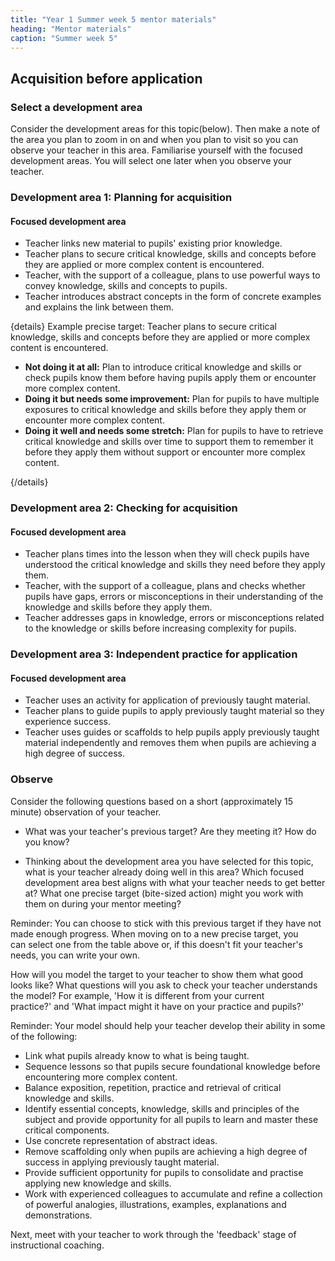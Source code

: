 ```yaml
---
title: "Year 1 Summer week 5 mentor materials"
heading: "Mentor materials"
caption: "Summer week 5"
---
```


## Acquisition before application

### Select a development area

Consider the development areas for this topic(below). Then make a note of the area you plan to zoom in on and when you plan to visit so you can observe your teacher in this area. Familiarise yourself with the focused development areas. You will select one later when you observe your teacher.

### Development area 1: Planning for acquisition

#### Focused development area

- Teacher links new material to pupils' existing prior knowledge.
- Teacher plans to secure critical knowledge, skills and concepts before they are applied or more complex content is encountered.
- Teacher, with the support of a colleague, plans to use powerful ways to convey knowledge, skills and concepts to pupils.
- Teacher introduces abstract concepts in the form of concrete examples and explains the link between them.

{details}
Example precise target: Teacher plans to secure critical knowledge, skills and concepts before they are applied or more complex content is encountered.

- **Not doing it at all:** Plan to introduce critical knowledge and skills or check pupils know them before having pupils apply them or encounter more complex content.
- **Doing it but needs some improvement:** Plan for pupils to have multiple exposures to critical knowledge and skills before they apply them or encounter more complex content.
- **Doing it well and needs some stretch:** Plan for pupils to have to retrieve critical knowledge and skills over time to support them to remember it before they apply them without support or encounter more complex content.

{/details}

### Development area 2: Checking for acquisition

#### Focused development area

- Teacher plans times into the lesson when they will check pupils have understood the critical knowledge and skills they need before they apply them.
- Teacher, with the support of a colleague, plans and checks whether pupils have gaps, errors or misconceptions in their understanding of the knowledge and skills before they apply them.
- Teacher addresses gaps in knowledge, errors or misconceptions related to the knowledge or skills before increasing complexity for pupils.

### Development area 3: Independent practice for application

#### Focused development area

- Teacher uses an activity for application of previously taught material.
- Teacher plans to guide pupils to apply previously taught material so they experience success.
- Teacher uses guides or scaffolds to help pupils apply previously taught material independently and removes them when pupils are achieving a high degree of success.

### Observe

Consider the following questions based on a short (approximately 15 minute) observation of your teacher.

- What was your teacher's previous target? Are they meeting it? How do you know?

- Thinking about the development area you have selected for this topic, what is your teacher already doing well in this area? Which focused development area best aligns with what your teacher needs to get better at? What one precise target (bite-sized action) might you work with them on during your mentor meeting?

Reminder: You can choose to stick with this previous target if they have not made enough progress. When moving on to a new precise target, you can select one from the table above or, if this doesn't fit your teacher's needs, you can write your own.

How will you model the target to your teacher to show them what good looks like? What questions will you ask to check your teacher understands the model? For example, 'How it is different from your current practice?' and 'What impact might it have on your practice and pupils?'

Reminder: Your model should help your teacher develop their ability in some of the following:

- Link what pupils already know to what is being taught.
- Sequence lessons so that pupils secure foundational knowledge before encountering more complex content.
- Balance exposition, repetition, practice and retrieval of critical knowledge and skills.
- Identify essential concepts, knowledge, skills and principles of the subject and provide opportunity for all pupils to learn and master these critical components.
- Use concrete representation of abstract ideas.
- Remove scaffolding only when pupils are achieving a high degree of success in applying previously taught material.
- Provide sufficient opportunity for pupils to consolidate and practise applying new knowledge and skills.
- Work with experienced colleagues to accumulate and refine a collection of powerful analogies, illustrations, examples, explanations and demonstrations.

Next, meet with your teacher to work through the 'feedback' stage of instructional coaching.
